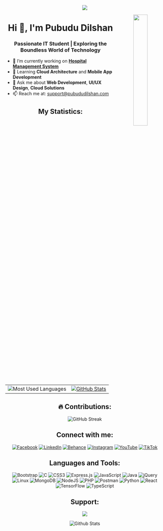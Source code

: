 <div align="center">

[![](https://komarev.com/ghpvc/?username=scar1109&style=flat)](#) 

<img align="right" src="https://github.com/7oSkaaa/7oSkaaa/blob/main/Images/Right_Side.gif?raw=true" width=30%>

Hi 👋, I'm Pubudu Dilshan
==========================

### Passionate IT Student | Exploring the Boundless World of Technology

</div>

- 🔭 I’m currently working on **[Hospital Management System](https://pubududilshan.com/portfolio/hospital-management-system/)**
- 🌱 Learning **Cloud Architecture** and **Mobile App Development**
- 💬 Ask me about **Web Development**, **UI/UX Design**, **Cloud Solutions**
- 📫 Reach me at: [support@pubududilshan.com](mailto:support@pubududilshan.com)

<div align="center">



## My Statistics:

<table>
  <tr>
    <td>
      <img src="https://github-readme-stats.vercel.app/api/top-langs/?username=iOSDila&theme=radical&langs_count=10&card_width=500px" alt="Most Used Languages">
    </td>
    <td>
      <a href="https://github.com/iOSDila/">
        <img src="https://awesome-github-stats.azurewebsites.net/user-stats/iOSDila?cardType=level&theme=radical&preferLogin=false" alt="GitHub Stats">
      </a>
    </td>
  </tr>
</table>

<div class="container">
  <h2>🔥 Contributions:</h2>
  <img src="http://github-readme-streak-stats.herokuapp.com?user=scar1109&theme=radical" alt="GitHub Streak">
</div>

## Connect with me:

[![Facebook](https://img.shields.io/badge/-Facebook-1877F2?style=for-the-badge&logo=facebook&logoColor=white)](https://www.facebook.com/D.K.Pubudu.Dilshan/)
[![LinkedIn](https://img.shields.io/badge/-LinkedIn-0077B5?style=for-the-badge&logo=linkedin&logoColor=white)](https://www.linkedin.com/in/pubududilshan/)
[![Behance](https://img.shields.io/badge/-Behance-1769FF?style=for-the-badge&logo=behance&logoColor=white)](https://www.behance.net/pubududilshan)
[![Instagram](https://img.shields.io/badge/-Instagram-E4405F?style=for-the-badge&logo=instagram&logoColor=white)](https://www.instagram.com/dila_z_97/)
[![YouTube](https://img.shields.io/badge/-YouTube-FF0000?style=for-the-badge&logo=youtube&logoColor=white)](https://www.youtube.com/@pubududilshan4769)
[![TikTok](https://img.shields.io/badge/-TikTok-000000?style=for-the-badge&logo=tiktok&logoColor=white)](https://www.tiktok.com/@tech_with_dila)


## Languages and Tools:

![Bootstrap](https://img.shields.io/badge/bootstrap-%238511FA.svg?style=for-the-badge&logo=bootstrap&logoColor=white)
![C](https://img.shields.io/badge/c-%2300599C.svg?style=for-the-badge&logo=c&logoColor=white)
![CSS3](https://img.shields.io/badge/css3-%231572B6.svg?style=for-the-badge&logo=css3&logoColor=white)
![Express.js](https://img.shields.io/badge/express.js-%23404d59.svg?style=for-the-badge&logo=express&logoColor=%2361DAFB)
![JavaScript](https://img.shields.io/badge/javascript-%23323330.svg?style=for-the-badge&logo=javascript&logoColor=%23F7DF1E)
![Java](https://img.shields.io/badge/java-%23ED8B00.svg?style=for-the-badge&logo=openjdk&logoColor=white)
![jQuery](https://img.shields.io/badge/jquery-%230769AD.svg?style=for-the-badge&logo=jquery&logoColor=white)
![Linux](https://img.shields.io/badge/Linux-FCC624?style=for-the-badge&logo=linux&logoColor=black)
![MongoDB](https://img.shields.io/badge/MongoDB-%234ea94b.svg?style=for-the-badge&logo=mongodb&logoColor=white)
![NodeJS](https://img.shields.io/badge/node.js-6DA55F?style=for-the-badge&logo=node.js&logoColor=white)
![PHP](https://img.shields.io/badge/php-%23777BB4.svg?style=for-the-badge&logo=php&logoColor=white)
![Postman](https://img.shields.io/badge/Postman-FF6C37?style=for-the-badge&logo=postman&logoColor=white)
![Python](https://img.shields.io/badge/python-3670A0?style=for-the-badge&logo=python&logoColor=ffdd54)
![React](https://img.shields.io/badge/react-%2320232a.svg?style=for-the-badge&logo=react&logoColor=%2361DAFB)
![TensorFlow](https://img.shields.io/badge/TensorFlow-%23FF6F00.svg?style=for-the-badge&logo=TensorFlow&logoColor=white)
![TypeScript](https://img.shields.io/badge/typescript-%23007ACC.svg?style=for-the-badge&logo=typescript&logoColor=white)

## Support:

<a href="https://www.buymeacoffee.com/kaveendinethma"><img src="https://img.shields.io/badge/Buy%20Me%20a%20Coffee-ffdd00?style=for-the-badge&logo=buy-me-a-coffee&logoColor=black" /></a>

</div>

<p align="center">
        <img src="https://raw.githubusercontent.com/mayhemantt/mayhemantt/Update/svg/Bottom.svg" alt="Github Stats" />
</p>

